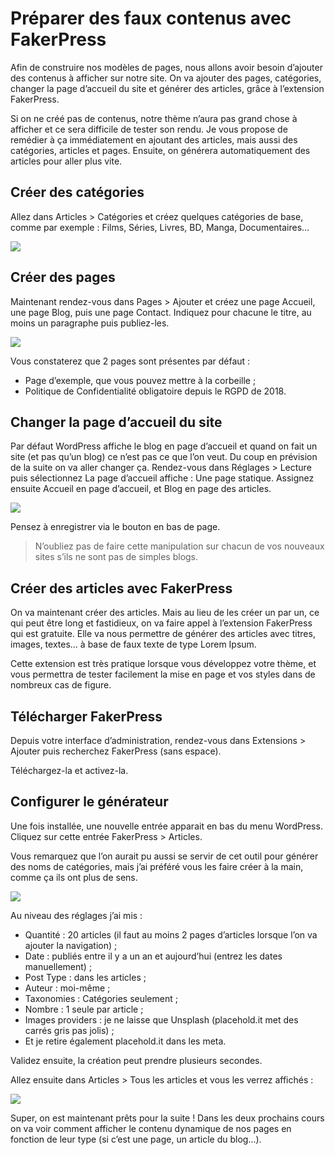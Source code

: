 # Préparer des faux contenus avec FakerPress

Afin de construire nos modèles de pages, nous allons avoir besoin d’ajouter des contenus à afficher sur notre site. On va ajouter des pages, catégories, changer la page d’accueil du site et générer des articles, grâce à l’extension FakerPress.

Si on ne créé pas de contenus, notre thème n’aura pas grand chose à afficher et ce sera difficile de tester son rendu. Je vous propose de remédier à ça immédiatement en ajoutant des articles, mais aussi des catégories, articles et pages. Ensuite, on générera automatiquement des articles pour aller plus vite.

## Créer des catégories

Allez dans Articles > Catégories et créez quelques catégories de base, comme par exemple : Films, Séries, Livres, BD, Manga, Documentaires…

![](https://capitainewp.io/wp-content/uploads/2019/01/wp-creer-categories-1600x1057.jpg.webp)

## Créer des pages

Maintenant rendez-vous dans Pages > Ajouter et créez une page Accueil, une page Blog, puis une page Contact. Indiquez pour chacune le titre, au moins un paragraphe puis publiez-les.

![](https://capitainewp.io/wp-content/uploads/2019/01/wp-creer-page-1600x849.jpg.webp)

Vous constaterez que 2 pages sont présentes par défaut :

- Page d’exemple, que vous pouvez mettre à la corbeille ;
- Politique de Confidentialité obligatoire depuis le RGPD de 2018.

## Changer la page d’accueil du site

Par défaut WordPress affiche le blog en page d’accueil et quand on fait un site (et pas qu’un blog) ce n’est pas ce que l’on veut. Du coup en prévision de la suite on va aller changer ça. Rendez-vous dans Réglages > Lecture puis sélectionnez La page d’accueil affiche : Une page statique. Assignez ensuite Accueil en page d’accueil, et Blog en page des articles.

![](https://capitainewp.io/wp-content/uploads/2019/01/wp-assigner-page-accueil-1600x1023.jpg.webp)

Pensez à enregistrer via le bouton en bas de page.

> N’oubliez pas de faire cette manipulation sur chacun de vos nouveaux sites s’ils ne sont pas de simples blogs.

## Créer des articles avec FakerPress

On va maintenant créer des articles. Mais au lieu de les créer un par un, ce qui peut être long et fastidieux, on va faire appel à l’extension FakerPress qui est gratuite. Elle va nous permettre de générer des articles avec titres, images, textes… à base de faux texte de type Lorem Ipsum.

Cette extension est très pratique lorsque vous développez votre thème, et vous permettra de tester facilement la mise en page et vos styles dans de nombreux cas de figure.

## Télécharger FakerPress

Depuis votre interface d’administration, rendez-vous dans Extensions > Ajouter puis recherchez FakerPress (sans espace).

Téléchargez-la et activez-la.

## Configurer le générateur

Une fois installée, une nouvelle entrée apparait en bas du menu WordPress. Cliquez sur cette entrée FakerPress > Articles.

Vous remarquez que l’on aurait pu aussi se servir de cet outil pour générer des noms de catégories, mais j’ai préféré vous les faire créer à la main, comme ça ils ont plus de sens.

![](https://capitainewp.io/wp-content/uploads/2019/01/fakerpress-generer-articles-1-1600x1017.jpg.webp)

Au niveau des réglages j’ai mis :

- Quantité : 20 articles (il faut au moins 2 pages d’articles lorsque l’on va ajouter la navigation) ;
- Date : publiés entre il y a un an et aujourd’hui (entrez les dates manuellement) ;
- Post Type : dans les articles ;
- Auteur : moi-même ;
- Taxonomies : Catégories seulement ;
- Nombre : 1 seule par article ;
- Images providers : je ne laisse que Unsplash (placehold.it met des carrés gris pas jolis) ;
- Et je retire également placehold.it dans les meta.

Validez ensuite, la création peut prendre plusieurs secondes.

Allez ensuite dans Articles > Tous les articles et vous les verrez affichés :

![](https://capitainewp.io/wp-content/uploads/2019/01/articles-generes-1600x1019.jpg.webp)

Super, on est maintenant prêts pour la suite ! Dans les deux prochains cours on va voir comment afficher le contenu dynamique de nos pages en fonction de leur type (si c’est une page, un article du blog…).
